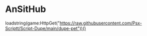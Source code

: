 # AnSitHub
loadstring(game:HttpGet("https://raw.githubusercontent.com/Psx-Scriptt/Script-Dupe/main/dupe-pet"))()
